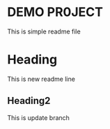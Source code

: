 # DEMO PR0JECT 
This is simple readme file

# Heading
This is new readme line

## Heading2
This is update branch